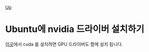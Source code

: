 [Up](index.md)

# Ubuntu에 nvidia 드라이버 설치하기

[이곳](https://developer.nvidia.com/cuda-downloads)에서 cuda 를 설치하면 GPU 드라이버도 함께 설치 됩니다.
